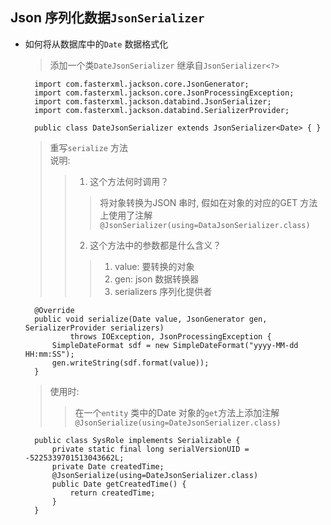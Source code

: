 

## Json 序列化数据`JsonSerializer`

- 如何将从数据库中的`Date` 数据格式化
    > 添加一个类`DateJsonSerializer` 继承自`JsonSerializer<?>`
    
        import com.fasterxml.jackson.core.JsonGenerator;
        import com.fasterxml.jackson.core.JsonProcessingException;
        import com.fasterxml.jackson.databind.JsonSerializer;
        import com.fasterxml.jackson.databind.SerializerProvider;

        public class DateJsonSerializer extends JsonSerializer<Date> { }

    > 重写`serialize` 方法<br>
    > 说明: 
    >>  1. 这个方法何时调用？
	>>>  将对象转换为JSON 串时, 假如在对象的对应的GET 方法上使用了注解 `@JsonSerializer(using=DataJsonSerializer.class)`
	>>  2. 这个方法中的参数都是什么含义？
	>>>  1. value: 要转换的对象
	>>>  2. gen: json 数据转换器
	>>>  3. serializers 序列化提供者

        @Override
        public void serialize(Date value, JsonGenerator gen, SerializerProvider serializers)
                throws IOException, JsonProcessingException {
            SimpleDateFormat sdf = new SimpleDateFormat("yyyy-MM-dd HH:mm:SS");
            gen.writeString(sdf.format(value));
        }

    > 使用时: 
    >> 在一个`entity` 类中的Date 对象的`get`方法上添加注解`@JsonSerialize(using=DateJsonSerializer.class)`

        public class SysRole implements Serializable {
            private static final long serialVersionUID = -5225339701513043662L;
            private Date createdTime;
            @JsonSerialize(using=DateJsonSerializer.class)
            public Date getCreatedTime() {
                return createdTime;
            }
        }

    